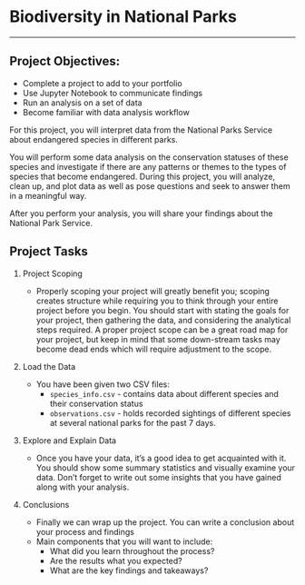 # Biodiversity in National Parks
---
## Project Objectives:
- Complete a project to add to your portfolio
- Use Jupyter Notebook to communicate findings
- Run an analysis on a set of data
- Become familiar with data analysis workflow

For this project, you will interpret data from the National Parks Service about endangered species in different parks.

You will perform some data analysis on the conservation statuses of these species and investigate if there are any patterns or themes to the types of species that become endangered. During this project, you will analyze, clean up, and plot data as well as pose questions and seek to answer them in a meaningful way.

After you perform your analysis, you will share your findings about the National Park Service.


## Project Tasks
1. Project Scoping
	- Properly scoping your project will greatly benefit you; scoping creates structure while requiring you to think through your entire project before you begin. You should start with stating the goals for your project, then gathering the data, and considering the analytical steps required. A proper project scope can be a great road map for your project, but keep in mind that some down-stream tasks may become dead ends which will require adjustment to the scope.

2. Load the Data
	- You have been given two CSV files:
		- `species_info.csv` - contains data about different species and their conservation status
		- `observations.csv` - holds recorded sightings of different species at several national parks for the past 7 days.

3. Explore and Explain Data
	- Once you have your data, it’s a good idea to get acquainted with it.
	  You should show some summary statistics and visually examine your data.
	  Don’t forget to write out some insights that you have gained along with
 	  your analysis.

4. Conclusions
	- Finally we can wrap up the project. You can write a conclusion about your process and findings
	- Main components that you will want to include:
		- What did you learn throughout the process?
		- Are the results what you expected?
		- What are the key findings and takeaways?
